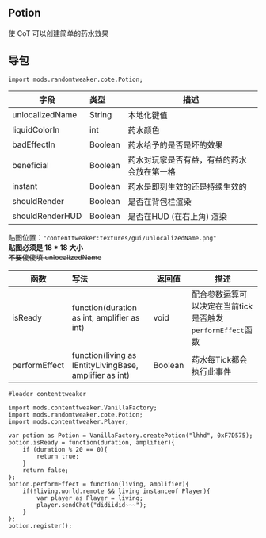 ## Potion

使 CoT 可以创建简单的药水效果

## 导包

```zenscrtip
import mods.randomtweaker.cote.Potion;
```

| 字段            | 类型    | 描述                     |
| --------------- | :------ | ---------------------- |
| unlocalizedName | String | 本地化键值 |
| liquidColorIn   | int | 药水颜色 |
| badEffectIn   | Boolean | 药水给予的是否是坏的效果       |
| beneficial     | Boolean | 药水对玩家是否有益，有益的药水会放在第一格 |
| instant       | Boolean | 药水是即刻生效的还是持续生效的 |
| shouldRender    | Boolean | 是否在背包栏渲染 |
| shouldRenderHUD | Boolean | 是否在HUD (在右上角) 渲染 |

贴图位置：`"contenttweaker:textures/gui/unlocalizedName.png"`  
**贴图必须是 18 * 18 大小**  
~~不要傻傻填 unlocalizedName~~



| 函数          | 写法                                                    | 返回值  | 描述                                                      |
| ------------- | :------------------------------------------------------ | ------- | --------------------------------------------------------- |
| isReady       | function(duration as int, amplifier as int)             | void    | 配合参数运算可以决定在当前tick是否触发`performEffect`函数 |
| performEffect | function(living as IEntityLivingBase, amplifier as int) | Boolean | 药水每Tick都会执行此事件                                  |


~~~zenscript
#loader contenttweaker

import mods.contenttweaker.VanillaFactory;
import mods.randomtweaker.cote.Potion;
import mods.contenttweaker.Player;

var potion as Potion = VanillaFactory.createPotion("lhhd", 0xF7D575);
potion.isReady = function(duration, amplifier){
	if (duration % 20 == 0){
		return true;
	}
	return false;
};
potion.performEffect = function(living, amplifier){
	if(!living.world.remote && living instanceof Player){
		var player as Player = living;
		player.sendChat("didiidid~~~");
	}
};
potion.register();
~~~

